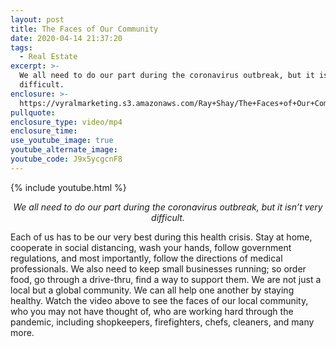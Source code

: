 ```yaml
---
layout: post
title: The Faces of Our Community
date: 2020-04-14 21:37:20
tags:
  - Real Estate
excerpt: >-
  We all need to do our part during the coronavirus outbreak, but it isn’t very
  difficult.
enclosure: >-
  https://vyralmarketing.s3.amazonaws.com/Ray+Shay/The+Faces+of+Our+Community.mp4
pullquote:
enclosure_type: video/mp4
enclosure_time:
use_youtube_image: true
youtube_alternate_image:
youtube_code: J9x5ycgcnF8
---
```


{% include youtube.html %}

<p style="text-align: center;"><em>We all need to do our part during the coronavirus outbreak, but it isn’t very difficult.</em></p>

Each of us has to be our very best during this health crisis. Stay at home, cooperate in social distancing, wash your hands, follow government regulations, and most importantly, follow the directions of medical professionals. We also need to keep small businesses running; so order food, go through a drive-thru, find a way to support them. We are not just a local but a global community. We can all help one another by staying healthy. Watch the video above to see the faces of our local community, who you may not have thought of, who are working hard through the pandemic, including shopkeepers, firefighters, chefs, cleaners, and many more.&nbsp;